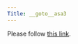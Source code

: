 ```yaml
---
Title: __goto__asa3
---
```


<head><meta http-equiv="refresh" content="1; url=/research/snf19" /></head><body><p>Please follow <a href="/research/snf19">this link</a>.</p></body>
